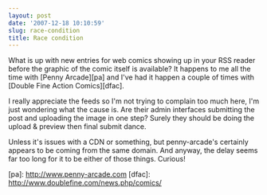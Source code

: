 ```yaml
---
layout: post
date: '2007-12-18 10:10:59'
slug: race-condition
title: Race condition
---
```


What is up with new entries for web comics showing up in your RSS reader before the graphic of the comic itself is available? It happens to me all the time with \[Penny Arcade\]\[pa\] and I've had it happen a couple of times with \[Double Fine Action Comics\]\[dfac\]. 

I really appreciate the feeds so I'm not trying to complain too much here, I'm just wondering what the cause is. Are their admin interfaces submitting the post and uploading the image in one step? Surely they should be doing the upload & preview then final submit dance.

Unless it's issues with a CDN or something, but penny-arcade's certainly appears to be coming from the same domain. And anyway, the delay seems far too long for it to be either of those things. Curious!

\[pa\]: http://www.penny-arcade.com
\[dfac\]: http://www.doublefine.com/news.php/comics/